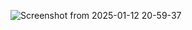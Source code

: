 ![Screenshot from 2025-01-12 20-59-37](https://github.com/user-attachments/assets/32237c20-9eea-4fc6-a6aa-ee3983e2691a)
